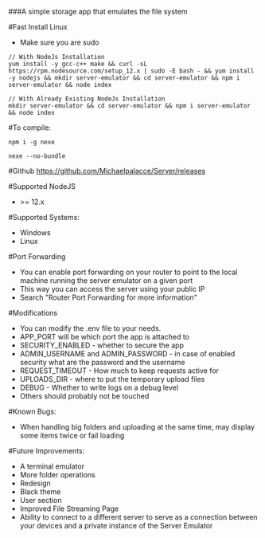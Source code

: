 ###A simple storage app that emulates the file system

#Fast Install Linux
- Make sure you are sudo
~~~
// With NodeJs Installation
yum install -y gcc-c++ make && curl -sL https://rpm.nodesource.com/setup_12.x | sudo -E bash - && yum install -y nodejs && mkdir server-emulator && cd server-emulator && npm i server-emulator && node index

// With Already Existing NodeJs Installation
mkdir server-emulator && cd server-emulator && npm i server-emulator && node index
~~~

#To compile:
~~~shell script
npm i -g nexe

nexe --no-bundle
~~~

#Github
https://github.com/Michaelpalacce/Server/releases

#Supported NodeJS
- \>= 12.x 

#Supported Systems:
- Windows
- Linux

#Port Forwarding
- You can enable port forwarding on your router to point to the local machine running the server emulator on a given port
- This way you can access the server using your public IP
- Search "Router Port Forwarding for more information"

#Modifications
- You can modify the .env file to your needs.
- APP_PORT will be which port the app is attached to
- SECURITY_ENABLED - whether to secure the app
- ADMIN_USERNAME and ADMIN_PASSWORD - in case of enabled security what are the password and the username
- REQUEST_TIMEOUT - How much to keep requests active for
- UPLOADS_DIR - where to put the temporary upload files
- DEBUG - Whether to write logs on a debug level
- Others should probably not be touched

#Known Bugs:
- When handling big folders and uploading at the same time, may display some items twice or fail loading

#Future Improvements:
- A terminal emulator
- More folder operations
- Redesign
- Black theme
- User section
- Improved File Streaming Page
- Ability to connect to a different server to serve as a connection between your devices and a private instance of the Server Emulator

